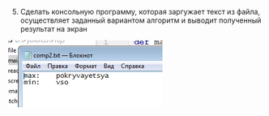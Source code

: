 5. Сделать консольную программу, которая заргужает текст из файла, осуществляет заданный вариантом алгоритм и выводит полученный результат на экран


![srcreenshot](screen.png)
